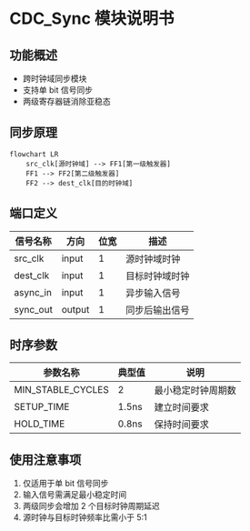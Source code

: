 # CDC_Sync 模块说明书

## 功能概述

- 跨时钟域同步模块
- 支持单 bit 信号同步
- 两级寄存器链消除亚稳态

## 同步原理

```mermaid
flowchart LR
    src_clk[源时钟域] --> FF1[第一级触发器]
    FF1 --> FF2[第二级触发器]
    FF2 --> dest_clk[目的时钟域]
```

## 端口定义

| 信号名称 | 方向   | 位宽 | 描述           |
| -------- | ------ | ---- | -------------- |
| src_clk  | input  | 1    | 源时钟域时钟   |
| dest_clk | input  | 1    | 目标时钟域时钟 |
| async_in | input  | 1    | 异步输入信号   |
| sync_out | output | 1    | 同步后输出信号 |

## 时序参数

| 参数名称          | 典型值 | 说明               |
| ----------------- | ------ | ------------------ |
| MIN_STABLE_CYCLES | 2      | 最小稳定时钟周期数 |
| SETUP_TIME        | 1.5ns  | 建立时间要求       |
| HOLD_TIME         | 0.8ns  | 保持时间要求       |

## 使用注意事项

1. 仅适用于单 bit 信号同步
2. 输入信号需满足最小稳定时间
3. 两级同步会增加 2 个目标时钟周期延迟
4. 源时钟与目标时钟频率比需小于 5:1
